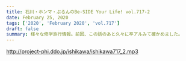 ```yaml
---
title: 石川・ホンマ・ぶるんのBe-SIDE Your Life! vol.717-2
date: February 25, 2020
tags: ['2020', 'February 2020', 'vol.717']
draft: false
summary: 様々な修学旅行情報。前回、この話のあと久々に卒アルみて確かめました。
---
```


http://project-phi.ddo.jp/ishikawa/ishikawa717_2.mp3